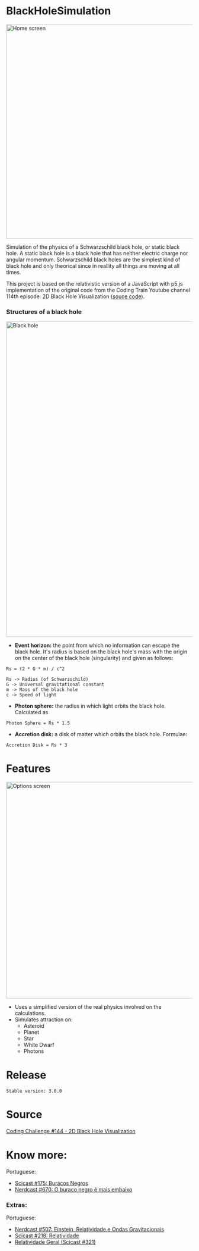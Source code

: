 # BlackHoleSimulation

<img width="576" alt="Home screen" src="https://user-images.githubusercontent.com/47438099/118581883-cb496a00-b768-11eb-8194-4fc337e39d17.png">

<p>
Simulation of the physics of a Schwarzschild black hole, or static black hole. A static black hole is a black hole that has neither electric charge nor angular momentum. Schwarzschild black holes are the simplest kind of black hole and only theorical since in reallity all things are moving at all times.
</p>

<p>
This project is based on the relativistic version of a JavaScript with p5.js implementation of the original code from the Coding Train Youtube channel 114th episode: 2D Black Hole Visualization
(<a href='https://editor.p5js.org/codingtrain/sketches/4DvaeH0Ur'>souce code</a>).
</p>

### Structures of a black hole

<img width="848" alt="Black hole" src="https://user-images.githubusercontent.com/47438099/118581656-5aa24d80-b768-11eb-8c60-6ce528fa5f34.png">

- **Event horizon:** the point from which no information can escape the black hole. It's radius is based on the black
  hole's mass with the origin on the center of the black hole (singularity) and given as follows:

```
Rs = (2 * G * m) / c^2
```

	Rs -> Radius (of Schwarzschild)
	G -> Universal gravitational constant
	m -> Mass of the black hole
	c -> Speed of light

- **Photon sphere:** the radius in which light orbits the black hole. Calculated as

```
Photon Sphere = Rs * 1.5
```

- **Accretion disk:** a disk of matter which orbits the black hole. Formulae:

```
Accretion Disk = Rs * 3
```

# Features

<img width="582" alt="Options screen" src="https://user-images.githubusercontent.com/47438099/118581954-f16f0a00-b768-11eb-8e90-22d7bb357c51.png">

- Uses a simplified version of the real physics involved on the calculations.
- Simulates attraction on:
    - Asteroid
    - Planet
    - Star
    - White Dwarf 
    - Photons

# Release

    Stable version: 3.0.0

# Source

[Coding Challenge #144 - 2D Black Hole Visualization](https://thecodingtrain.com/CodingChallenges/144-black-hole-visualization.html)

# Know more:

<p>Portuguese:</p>

- [Scicast #175: Buracos Negros](https://www.deviante.com.br/podcasts/scicast/scicast-175-buracos-negros/)
- [Nerdcast #670: O buraco negro é mais embaixo](https://jovemnerd.com.br/nerdcast/o-buraco-negro-e-mais-embaixo/)

### Extras:

<p>Portuguese:</p>

- [Nerdcast #507: Einstein, Relatividade e Ondas Gravitacionais](https://jovemnerd.com.br/nerdcast/nerdcast-507-einstein-relatividade-e-ondas-gravitacionais/)
- [Scicast #218: Relatividade](https://www.deviante.com.br/podcasts/scicast/scicast-218-relatividade/)
- [Relatividade Geral (Scicast #321)](https://www.deviante.com.br/podcasts/scicast-321/)
